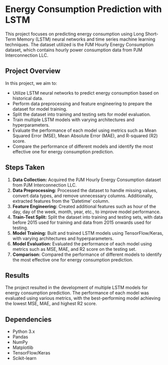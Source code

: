 # Energy Consumption Prediction with LSTM

This project focuses on predicting energy consumption using Long Short-Term Memory (LSTM) neural networks and time series machine learning techniques. The dataset utilized is the PJM Hourly Energy Consumption dataset, which contains hourly power consumption data from PJM Interconnection LLC.

## Project Overview

In this project, we aim to:
- Utilize LSTM neural networks to predict energy consumption based on historical data.
- Perform data preprocessing and feature engineering to prepare the dataset for model training.
- Split the dataset into training and testing sets for model evaluation.
- Train multiple LSTM models with varying architectures and hyperparameters.
- Evaluate the performance of each model using metrics such as Mean Squared Error (MSE), Mean Absolute Error (MAE), and R-squared (R2) score.
- Compare the performance of different models and identify the most effective one for energy consumption prediction.

## Steps Taken

1. **Data Collection:** Acquired the PJM Hourly Energy Consumption dataset from PJM Interconnection LLC.
2. **Data Preprocessing:** Processed the dataset to handle missing values, convert data types, and remove unnecessary columns. Additionally, extracted features from the 'Datetime' column.
3. **Feature Engineering:** Created additional features such as hour of the day, day of the week, month, year, etc., to improve model performance.
4. **Train-Test Split:** Split the dataset into training and testing sets, with data before 2015 used for training and data from 2015 onwards used for testing.
5. **Model Training:** Built and trained LSTM models using TensorFlow/Keras, with varying architectures and hyperparameters.
6. **Model Evaluation:** Evaluated the performance of each model using metrics such as MSE, MAE, and R2 score on the testing set.
7. **Comparison:** Compared the performance of different models to identify the most effective one for energy consumption prediction.

## Results

The project resulted in the development of multiple LSTM models for energy consumption prediction. The performance of each model was evaluated using various metrics, with the best-performing model achieving the lowest MSE, MAE, and highest R2 score.


## Dependencies

- Python 3.x
- Pandas
- NumPy
- Matplotlib
- TensorFlow/Keras
- Scikit-learn

